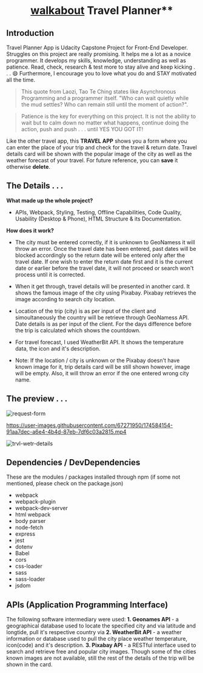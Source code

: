 # <center><ins>**walkabout**</ins> Travel Planner**</center>

## Introduction
Travel Planner App is Udacity Capstone Project for Front-End Developer. Struggles on this project are really promising.  It helps me a lot as a novice programmer.  It develops my skills, knowledge, understanding as well as patience.  Read, check, research & test more to stay alive and keep kicking . . . 😄 Furthermore, I encourage you to love what you do and STAY motivated all the time.

>This quote from Laozi, Tao Te Ching states like Asynchronous Programming and a programmer itself. "Who can wait quietly while the mud settles?  Who can remain still until the moment of action?".

>Patience is the key for everything on this project.  It is not the ability to wait but to calm down no matter what happens, continue doing the action, push and push . . . until YES YOU GOT IT!

Like the other travel app, this **TRAVEL APP** shows you a form where you can enter the place of your trip and check for the travel & return date. Travel details card will be shown with the popular image of the city as well as the weather forecast of your travel.  For future reference, you can **save** it otherwise **delete**.

## The Details  . . .
**What made up the whole project?**

- APIs, Webpack, Styling, Testing, Offline Capabilities, Code Quality, Usability (Desktop & Phone), HTML Structure & its Documentation.

**How does it work?**

- The city must be entered correctly, if it is unknown to GeoNamess it will throw an error.  Once the travel date has been entered, past dates will be blocked accordingly so the return date will be entered only after the travel date. If one wish to enter the return date first and it is the current date or earlier before the travel date, it will not proceed or search won't process until it is corrected.

- When it get through, travel details will be presented in another card.  It shows the famous image of the city using Pixabay.  Pixabay retrieves the image according to search city location.

- Location of the trip (city) is as per input of the client and simoultaneously the country will be retrieve through GeoNamess API. Date details is as per input of the client. For the days difference before the trip is calculated which shows the countdown.

- For travel forecast, I used WeatherBit API.  It shows the temperature data, the icon and it's description.

- Note: If the location / city is unknown or the Pixabay doesn't have known image for it, trip details card will be still shown however, image will be empty. Also, it will throw an error if the one entered wrong city name.

## The preview . . .
![request-form](https://user-images.githubusercontent.com/67271950/174588085-d69790ed-d082-4b30-8987-889229849081.png)

https://user-images.githubusercontent.com/67271950/174584154-91aa7dec-a6e4-4b4d-87eb-7df6c03a2815.mp4

![trvl-wetr-details](https://user-images.githubusercontent.com/67271950/174588038-16cdd313-81d3-42f3-ba82-c602a6e68e61.png)

## Dependencies / DevDependencies
These are the modules / packages installed through npm (if some not mentioned, please check on the package.json)
- webpack
- webpack-plugin
- webpack-dev-server
- html webpack
- body parser
- node-fetch
- express
- jest
- dotenv
- Babel
- cors
- css-loader
- sass
- sass-loader
- jsdom

## APIs (Application Programming Interface)
The following software intermediary were used:
**1. Geonames API** - a geographical database used to locate the specified city and via latitude and longtide, pull it's respective country via
**2. WeatherBit API** - a weather information or database used to pull the city place weather temperature, icon(code) and it's description.
**3. Pixabay API** - a RESTful interface used to search and retrieve free and popular city images.  Though some of the cities known images are not available, still the rest of the details of the trip will be shown in the card.